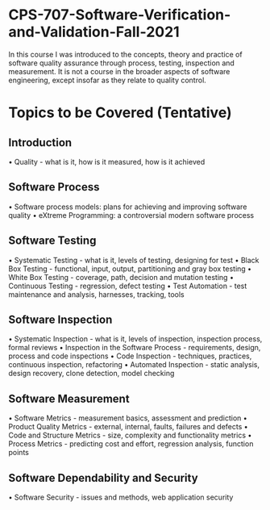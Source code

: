 # CPS-707-Software-Verification-and-Validation-Fall-2021

In this course I was introduced to the concepts, theory and practice of software quality assurance through process, testing, inspection and measurement. It is not a course in the broader aspects of software engineering, except insofar as they relate to quality control. 

# Topics to be Covered (Tentative)

## Introduction
• Quality - what is it, how is it measured, how is it achieved

## Software Process
• Software process models: plans for achieving and improving software quality
• eXtreme Programming: a controversial modern software process

## Software Testing
• Systematic Testing - what is it, levels of testing, designing for test
• Black Box Testing - functional, input, output, partitioning and gray box testing
• White Box Testing - coverage, path, decision and mutation testing
• Continuous Testing - regression, defect testing
• Test Automation - test maintenance and analysis, harnesses, tracking, tools

## Software Inspection
• Systematic Inspection - what is it, levels of inspection, inspection process, formal reviews
• Inspection in the Software Process - requirements, design, process and code inspections
• Code Inspection - techniques, practices, continuous inspection, refactoring
• Automated Inspection - static analysis, design recovery, clone detection, model checking

## Software Measurement
• Software Metrics - measurement basics, assessment and prediction
• Product Quality Metrics - external, internal, faults, failures and defects
• Code and Structure Metrics - size, complexity and functionality metrics
• Process Metrics - predicting cost and effort, regression analysis, function points

## Software Dependability and Security
• Software Security - issues and methods, web application security
